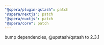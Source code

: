 ```yaml
---
"@spera/plugin-qstash": patch
"@spera/nextjs": patch
"@spera/nuxtjs": patch
"@spera/core": patch
---
```


bump dependencies, @upstash/qstash to 2.3.1
